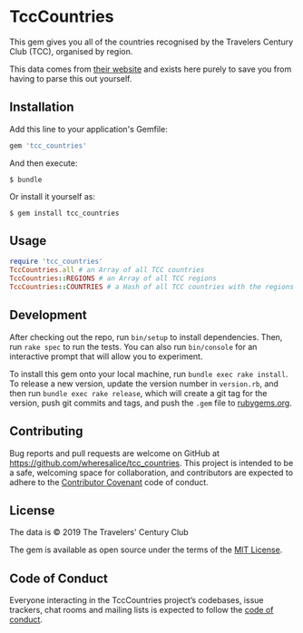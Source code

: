 # TccCountries

This gem gives you all of the countries recognised by the Travelers Century Club (TCC), organised by region.

This data comes from [their website](https://travelerscenturyclub.org/countries-and-territories) and exists here purely to save you from having to parse this out yourself.

## Installation

Add this line to your application's Gemfile:

```ruby
gem 'tcc_countries'
```

And then execute:

    $ bundle

Or install it yourself as:

    $ gem install tcc_countries

## Usage

```ruby
require 'tcc_countries'
TccCountries.all # an Array of all TCC countries
TccCountries::REGIONS # an Array of all TCC regions
TccCountries::COUNTRIES # a Hash of all TCC countries with the regions as keys
```

## Development

After checking out the repo, run `bin/setup` to install dependencies. Then, run `rake spec` to run the tests. You can also run `bin/console` for an interactive prompt that will allow you to experiment.

To install this gem onto your local machine, run `bundle exec rake install`. To release a new version, update the version number in `version.rb`, and then run `bundle exec rake release`, which will create a git tag for the version, push git commits and tags, and push the `.gem` file to [rubygems.org](https://rubygems.org).

## Contributing

Bug reports and pull requests are welcome on GitHub at https://github.com/wheresalice/tcc_countries. This project is intended to be a safe, welcoming space for collaboration, and contributors are expected to adhere to the [Contributor Covenant](http://contributor-covenant.org) code of conduct.

## License

The data is © 2019 The Travelers' Century Club

The gem is available as open source under the terms of the [MIT License](https://opensource.org/licenses/MIT).

## Code of Conduct

Everyone interacting in the TccCountries project’s codebases, issue trackers, chat rooms and mailing lists is expected to follow the [code of conduct](https://github.com/wheresalice/tcc_countries/blob/master/CODE_OF_CONDUCT.md).

